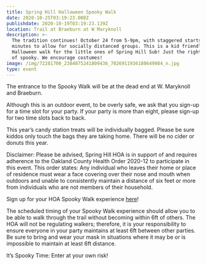 ```yaml
---
title: Spring Hill Halloween Spooky Walk
date: 2020-10-25T03:19:23.000Z
publishdate: 2020-10-19T03:19:23.139Z
location: Trail at Braeburn at W Maryknoll
description: >-
  The tradition continues! October 24 from 5-9pm, with staggered starts every 10
  minutes to allow for socially distanced groups. This is a kid friendly
  Halloween walk for the little ones of Spring Hill Sub! Just the right amount
  of spooky. We encourage costumes!
image: /img/72281700_2384075241809436_7026911936180649984_n.jpg
type: event
---
```

The entrance to the Spooky Walk will be at the dead end at W. Maryknoll and Braeburn.

Although this is an outdoor event, to be overly safe, we ask that you sign-up for a time slot for your party. If your party is more than eight, please sign-up for two time slots back to back.

This year’s candy station treats will be individually bagged. Please be sure kiddos only touch the bags they are taking home. There will be no cider or donuts this year.

Disclaimer:  Please be advised, Spring Hill HOA is in support of and requires adherence to the Oakland County Health Order 2020-12 to participate in this event. This order states: Any individual who leaves their home or place of residence must wear a face covering over their nose and mouth when outdoors and unable to consistently maintain a distance of six feet or more from individuals who are not members of their household.

Sign up for your HOA Spooky Walk experience [here](https://m.signupgenius.com/#!/showSignUp/30e0e4eada923aafd0-social)!

The scheduled timing of your Spooky Walk experience should allow you to be able to walk through the trail without becoming within 6ft of others. The HOA will not be regulating walkers; therefore, it is your responsibility to ensure everyone in your party maintains at least 6ft between other parties. Be sure to bring and wear your mask in situations where it may be or is impossible to maintain at least 6ft distance.

It’s Spooky Time: Enter at your own risk!
